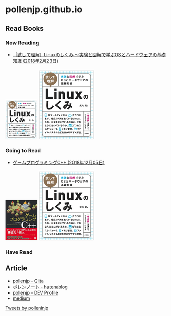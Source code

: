 # pollenjp.github.io

## Read Books

### Now Reading
- [［試して理解］Linuxのしくみ ～実験と図解で学ぶOSとハードウェアの基礎知識 (2018年2月23日)](https://gihyo.jp/dp/ebook/2018/978-4-7741-9658-9)

<img width="100px" src="/img/20180223-試して理解Linuxのしくみ.png" alt=""> <img src="/img/20180223-試して理解Linuxのしくみ.png" alt="">

### Going to Read
- [ゲームプログラミングC++ (2018年12月05日)](https://www.shoeisha.co.jp/book/detail/9784798157610)

<img width="100px" src="/img/20181205-ゲームプログラミングC++.png" alt=""> <img src="/img/20180223-試して理解Linuxのしくみ.png" alt="">

### Have Read

## Article
- [pollenjp - Qiita](https://qiita.com/pollenjp)
- [ポレンノート - hatenablog](https://pollenjp.hatenablog.jp/)
- [pollenjp - DEV Profile](https://dev.to/pollenjp)
- [medium](https://medium.com/)

<a class="twitter-timeline" data-width="500" data-height="750" href="https://twitter.com/polleninjp?ref_src=twsrc%5Etfw">Tweets by polleninjp</a> <script async src="https://platform.twitter.com/widgets.js" charset="utf-8"></script>
